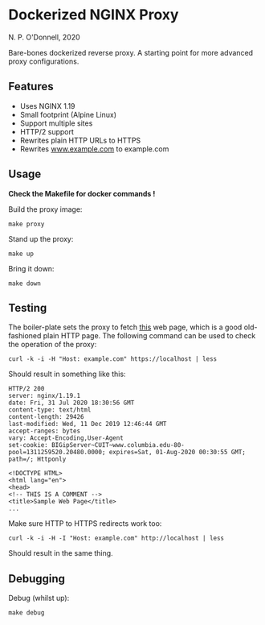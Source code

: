 # Dockerized NGINX Proxy

N. P. O'Donnell, 2020

Bare-bones dockerized reverse proxy. A starting point for more advanced proxy configurations.

## Features

* Uses NGINX 1.19
* Small footprint (Alpine Linux)
* Support multiple sites
* HTTP/2 support
* Rewrites plain HTTP URLs to HTTPS
* Rewrites www.example.com to example.com

## Usage

**Check the Makefile for docker commands !**

Build the proxy image:

```
make proxy
```

Stand up the proxy:

```
make up
```

Bring it down:

```
make down
```

## Testing

The boiler-plate sets the proxy to fetch [this](http://www.columbia.edu/~fdc/sample.html) web page, which is a good old-fashioned plain HTTP page. The following command can be used to check the operation of the proxy:

```
curl -k -i -H "Host: example.com" https://localhost | less
```

Should result in something like this: 

```
HTTP/2 200 
server: nginx/1.19.1
date: Fri, 31 Jul 2020 18:30:56 GMT
content-type: text/html
content-length: 29426
last-modified: Wed, 11 Dec 2019 12:46:44 GMT
accept-ranges: bytes
vary: Accept-Encoding,User-Agent
set-cookie: BIGipServer~CUIT~www.columbia.edu-80-pool=1311259520.20480.0000; expires=Sat, 01-Aug-2020 00:30:55 GMT; path=/; Httponly

<!DOCTYPE HTML>
<html lang="en">
<head>
<!-- THIS IS A COMMENT -->
<title>Sample Web Page</title>
...
```

Make sure HTTP to HTTPS redirects work too:

```
curl -k -i -H -I "Host: example.com" http://localhost | less
```

Should result in the same thing.

## Debugging

Debug (whilst up):

```
make debug
```
